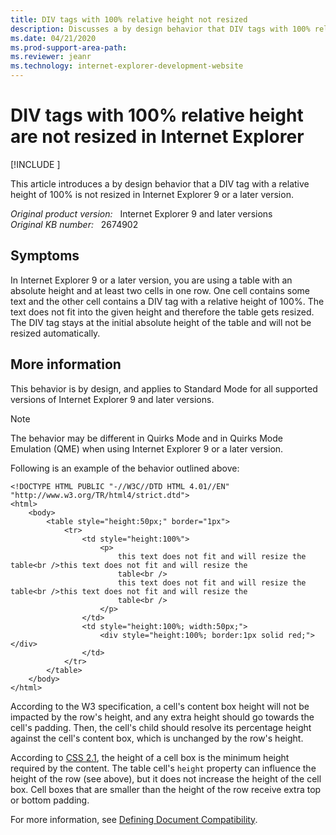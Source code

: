 ```yaml
---
title: DIV tags with 100% relative height not resized
description: Discusses a by design behavior that DIV tags with 100% relative height can't be resized in Internet Explorer 9 and later versions.
ms.date: 04/21/2020
ms.prod-support-area-path: 
ms.reviewer: jeanr
ms.technology: internet-explorer-development-website
---
```

# DIV tags with 100% relative height are not resized in Internet Explorer

[!INCLUDE [](../../../includes/browsers-important.md)]

This article introduces a by design behavior that a DIV tag with a relative height of 100% is not resized in Internet Explorer 9 or a later version.

_Original product version:_ &nbsp; Internet Explorer 9 and later versions  
_Original KB number:_ &nbsp; 2674902

## Symptoms

In Internet Explorer 9 or a later version, you are using a table with an absolute height and at least two cells in one row. One cell contains some text and the other cell contains a DIV tag with a relative height of 100%. The text does not fit into the given height and therefore the table gets resized. The DIV tag stays at the initial absolute height of the table and will not be resized automatically.

## More information

This behavior is by design, and applies to Standard Mode for all supported versions of Internet Explorer 9 and later versions.

> [!NOTE]
> The behavior may be different in Quirks Mode and in Quirks Mode Emulation (QME) when using Internet Explorer 9 or a later version.

Following is an example of the behavior outlined above:

```aspx-csharp
<!DOCTYPE HTML PUBLIC "-//W3C//DTD HTML 4.01//EN" "http://www.w3.org/TR/html4/strict.dtd">
<html>
    <body>
        <table style="height:50px;" border="1px">
            <tr>
                <td style="height:100%">
                    <p>
                        this text does not fit and will resize the table<br />this text does not fit and will resize the
                        table<br />
                        this text does not fit and will resize the table<br />this text does not fit and will resize the
                        table<br />
                    </p>
                </td>
                <td style="height:100%; width:50px;">
                    <div style="height:100%; border:1px solid red;"></div>
                </td>
            </tr>
        </table>
    </body>
</html>
```

According to the W3 specification, a cell's content box height will not be impacted by the row's height, and any extra height should go towards the cell's padding. Then, the cell's child should resolve its percentage height against the cell's content box, which is unchanged by the row's height.

According to [CSS 2.1](http://www.w3.org/tr/css21/tables.html#height-layout), the height of a cell box is the minimum height required by the content. The table cell's `height` property can influence the height of the row (see above), but it does not increase the height of the cell box. Cell boxes that are smaller than the height of the row receive extra top or bottom padding.

For more information, see [Defining Document Compatibility](/previous-versions/windows/internet-explorer/ie-developer/compatibility/cc288325(v=vs.85)).
